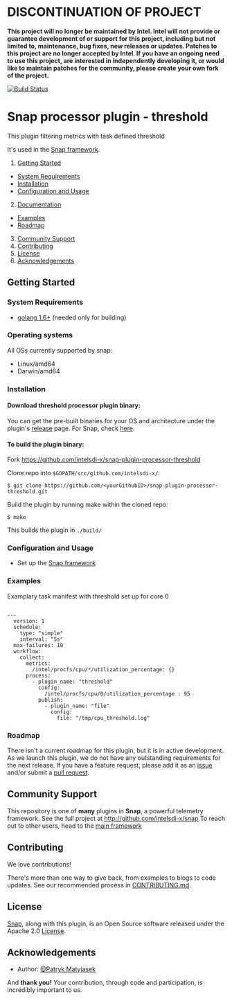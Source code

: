 
# DISCONTINUATION OF PROJECT 

**This project will no longer be maintained by Intel.  Intel will not provide or guarantee development of or support for this project, including but not limited to, maintenance, bug fixes, new releases or updates.  Patches to this project are no longer accepted by Intel. If you have an ongoing need to use this project, are interested in independently developing it, or would like to maintain patches for the community, please create your own fork of the project.**


[![Build Status](https://travis-ci.org/intelsdi-x/snap-plugin-processor-threshold.svg?branch=master)](https://travis-ci.org/intelsdi-x/snap-plugin-processor-threshold)

# Snap processor plugin - threshold
This plugin filtering metrics with task defined threshold

It's used in the [Snap framework](http://github.com:intelsdi-x/snap).

1. [Getting Started](#getting-started)
  * [System Requirements](#system-requirements)
  * [Installation](#installation)
  * [Configuration and Usage](#configuration-and-usage)
2. [Documentation](#documentation)
  * [Examples](#examples)
  * [Roadmap](#roadmap)
3. [Community Support](#community-support)
4. [Contributing](#contributing)
5. [License](#license-and-authors)
6. [Acknowledgements](#acknowledgements)

## Getting Started
### System Requirements 
* [golang 1.6+](https://golang.org/dl/) (needed only for building)

### Operating systems
All OSs currently supported by snap:
* Linux/amd64
* Darwin/amd64

### Installation
#### Download threshold processor plugin binary:
You can get the pre-built binaries for your OS and architecture under the plugin's [release](https://github.com/intelsdi-x/snap-plugin-processor-threshold/releases) page.  For Snap, check [here](https://github.com/intelsdi-x/snap/releases).


#### To build the plugin binary:
Fork https://github.com/intelsdi-x/snap-plugin-processor-threshold

Clone repo into `$GOPATH/src/github.com/intelsdi-x/`:

```
$ git clone https://github.com/<yourGithubID>/snap-plugin-processor-threshold.git
```

Build the plugin by running make within the cloned repo:
```
$ make
```
This builds the plugin in `./build/`

### Configuration and Usage
* Set up the [Snap framework](https://github.com/intelsdi-x/snap/blob/master/README.md#getting-started)

### Examples
Examplary task manifest with threshold set up for core 0

```

---
  version: 1
  schedule:
    type: "simple"
    interval: "5s"
  max-failures: 10
  workflow:
    collect:
      metrics:
        /intel/procfs/cpu/*/utilization_percentage: {}
      process:
        - plugin_name: "threshold"
          config:
            /intel/procfs/cpu/0/utilization_percentage : 95
          publish:
            - plugin_name: "file"
              config:
                file: "/tmp/cpu_threshold.log"
```

### Roadmap
There isn't a current roadmap for this plugin, but it is in active development. As we launch this plugin, we do not have any outstanding requirements for the next release. If you have a feature request, please add it as an [issue](https://github.com/intelsdi-x/snap-plugin-processor-threshold/issues/new) and/or submit a [pull request](https://github.com/intelsdi-x/snap-plugin-processor-threshold/pulls).

## Community Support
This repository is one of **many** plugins in **Snap**, a powerful telemetry framework. See the full project at http://github.com/intelsdi-x/snap To reach out to other users, head to the [main framework](https://github.com/intelsdi-x/snap#community-support)

## Contributing
We love contributions!

There's more than one way to give back, from examples to blogs to code updates. See our recommended process in [CONTRIBUTING.md](CONTRIBUTING.md).

## License
[Snap](http://github.com:intelsdi-x/snap), along with this plugin, is an Open Source software released under the Apache 2.0 [License](LICENSE).

## Acknowledgements
* Author: [@Patryk Matyjasek](https://github.com/PatrykMatyjasek/)

And **thank you!** Your contribution, through code and participation, is incredibly important to us.

